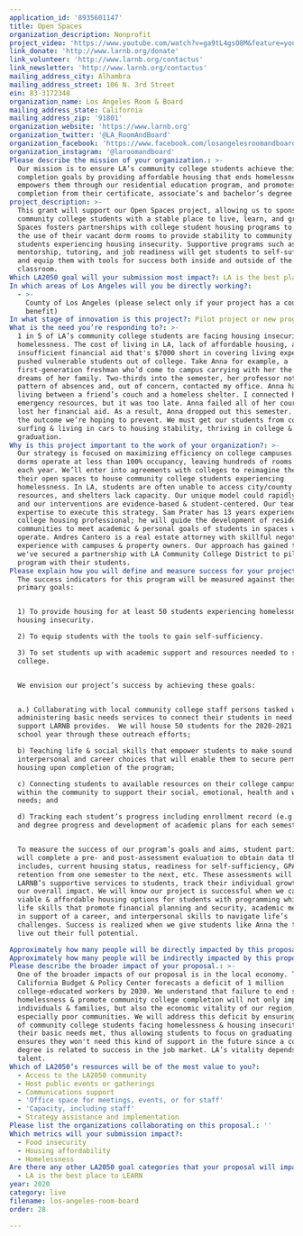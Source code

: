 ```yaml
---
application_id: '8935601147'
title: Open Spaces
organization_description: Nonprofit
project_video: 'https://www.youtube.com/watch?v=ga9tL4gsO8M&feature=youtu.be'
link_donate: 'http://www.larnb.org/donate'
link_volunteer: 'http://www.larnb.org/contactus'
link_newsletter: 'http://www.larnb.org/contactus'
mailing_address_city: Alhambra
mailing_address_street: 106 N. 3rd Street
ein: 83-3172348
organization_name: Los Angeles Room & Board
mailing_address_state: California
mailing_address_zip: '91801'
organization_website: 'https://www.larnb.org'
organization_twitter: '@LA_RoomAndBoard'
organization_facebook: 'https://www.facebook.com/losangelesroomandboard/'
organization_instagram: '@laroomandboard'
Please describe the mission of your organization.: >-
  Our mission is to ensure LA’s community college students achieve their college
  completion goals by providing affordable housing that ends homelessness,
  empowers them through our residential education program, and promotes
  completion from their certificate, associate’s and bachelor’s degree programs.
project_description: >-
  This grant will support our Open Spaces project, allowing us to sponsor 50
  community college students with a stable place to live, learn, and grow. Open
  Spaces fosters partnerships with college student housing programs to reimagine
  the use of their vacant dorm rooms to provide stability to community college
  students experiencing housing insecurity. Supportive programs such as academic
  mentorship, tutoring, and job readiness will get students to self-sufficiency,
  and equip them with tools for success both inside and outside of the
  classroom.
Which LA2050 goal will your submission most impact?: LA is the best place to LIVE
In which areas of Los Angeles will you be directly working?:
  - >-
    County of Los Angeles (please select only if your project has a countywide
    benefit)
In what stage of innovation is this project?: Pilot project or new program (testing or implementing a new idea)
What is the need you’re responding to?: >-
  1 in 5 of LA’s community college students are facing housing insecurity &
  homelessness. The cost of living in LA, lack of affordable housing, and
  insufficient financial aid that's $7000 short in covering living expenses, has
  pushed vulnerable students out of college. Take Anna for example, a
  first-generation freshman who’d come to campus carrying with her the hopes &
  dreams of her family. Two-thirds into the semester, her professor noticed a
  pattern of absences and, out of concern, contacted my office. Anna had been
  living between a friend’s couch and a homeless shelter. I connected her to
  emergency resources, but it was too late. Anna failed all of her courses and
  lost her financial aid. As a result, Anna dropped out this semester. This is
  the outcome we’re hoping to prevent. We must get our students from couch
  surfing & living in cars to housing stability, thriving in college &
  graduation. 
Why is this project important to the work of your organization?: >-
  Our strategy is focused on maximizing efficiency on college campuses. Many
  dorms operate at less than 100% occupancy, leaving hundreds of rooms vacant
  each year. We’ll enter into agreements with colleges to reimagine the use of
  their open spaces to house community college students experiencing
  homelessness. In LA, students are often unable to access city/county
  resources, and shelters lack capacity. Our unique model could rapidly scale;
  and our interventions are evidence-based & student-centered. Our team has the
  expertise to execute this strategy. Sam Prater has 13 years experience as a
  college housing professional; he will guide the development of residential
  communities to meet academic & personal goals of students in spaces we
  operate. Andres Cantero is a real estate attorney with skillful negotiation
  experience with campuses & property owners. Our approach has gained traction;
  we've secured a partnership with LA Community College District to pilot this
  program with their students.
Please explain how you will define and measure success for your project.: >+
  The success indicators for this program will be measured against these three
  primary goals:


  1) To provide housing for at least 50 students experiencing homelessness &
  housing insecurity.

  2) To equip students with the tools to gain self-sufficiency.

  3) To set students up with academic support and resources needed to stay in
  college.


  We envision our project’s success by achieving these goals:


  a.) Collaborating with local community college staff persons tasked with
  administering basic needs services to connect their students in need to the
  support LARNB provides.  We will house 50 students for the 2020-2021 academic
  school year through these outreach efforts;

  b) Teaching life & social skills that empower students to make sound
  interpersonal and career choices that will enable them to secure permanent
  housing upon completion of the program;

  c) Connecting students to available resources on their college campus and
  within the community to support their social, emotional, health and wellness
  needs; and 

  d) Tracking each student’s progress including enrollment record (e.g., GPA)
  and degree progress and development of academic plans for each semester.


  To measure the success of our program’s goals and aims, student participants
  will complete a pre- and post-assessment evaluation to obtain data that
  includes, current housing status, readiness for self-sufficiency, GPA,
  retention from one semester to the next, etc. These assessments will guide
  LARNB’s supportive services to students, track their individual growth, and
  our overall impact. We will know our project is successful when we can offer
  viable & affordable housing options for students with programming which builds
  life skills that promote financial planning and security, academic mentorship
  in support of a career, and interpersonal skills to navigate life’s
  challenges. Success is realized when we give students like Anna the tools to
  live out their full potential. 

Approximately how many people will be directly impacted by this proposal?: '50'
Approximately how many people will be indirectly impacted by this proposal?: ''
Please describe the broader impact of your proposal.: >-
  One of the broader impacts of our proposal is in the local economy. The
  California Budget & Policy Center forecasts a deficit of 1 million
  college-educated workers by 2030. We understand that failure to end student
  homelessness & promote community college completion will not only impact
  individuals & families, but also the economic vitality of our region,
  especially poor communities. We will address this deficit by ensuring the 20%
  of community college students facing homelessness & housing insecurity have
  their basic needs met, thus allowing students to focus on graduating. This
  ensures they won't need this kind of support in the future since a college
  degree is related to success in the job market. LA’s vitality depends on local
  talent.
Which of LA2050’s resources will be of the most value to you?:
  - Access to the LA2050 community
  - Host public events or gatherings
  - Communications support
  - 'Office space for meetings, events, or for staff'
  - 'Capacity, including staff'
  - Strategy assistance and implementation
Please list the organizations collaborating on this proposal.: ''
Which metrics will your submission impact?:
  - Food insecurity
  - Housing affordability
  - Homelessness
Are there any other LA2050 goal categories that your proposal will impact?:
  - LA is the best place to LEARN
year: 2020
category: live
filename: los-angeles-room-board
order: 28

---
```

